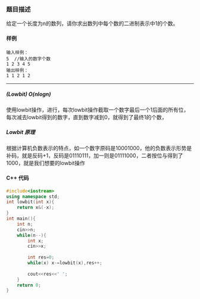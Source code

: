 
### 题目描述

给定一个长度为n的数列，请你求出数列中每个数的二进制表示中1的个数。

#### 样例

```
输入样例：
5  //输入的数字个数
1 2 3 4 5
输出样例：
1 1 2 1 2
```


----------
##### (Lowbit)  $O(nlogn)$
使用lowbit操作，进行，每次lowbit操作截取一个数字最后一个1后面的所有位，每次减去lowbit得到的数字，直到数字减到0，就得到了最终1的个数，

##### Lowbit 原理
根据计算机负数表示的特点，如一个数字原码是10001000，他的负数表示形势是补码，就是反码+1，反码是01110111，加一则是01111000，二者按位与得到了1000，就是我们想要的lowbit操作
#### C++ 代码
```cpp
#include<iostream>
using namespace std;
int lowbit(int x){
    return x&(-x);
}
int main(){
    int n;
    cin>>n;
    while(n--){
        int x;
        cin>>x;
        
        int res=0;
        while(x) x-=lowbit(x),res++;
        
        cout<<res<<' ';
    }
    return 0;
}
```
